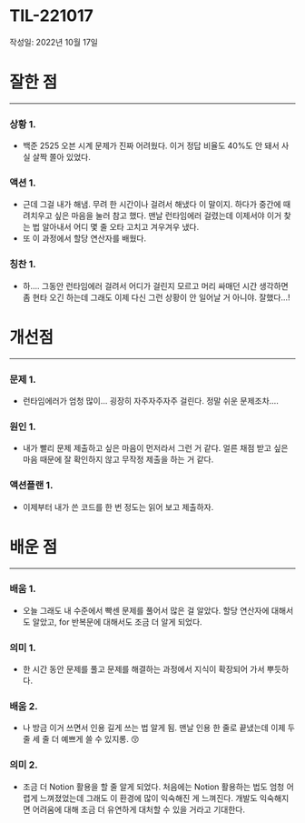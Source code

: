 # TIL-221017

작성일: 2022년 10월 17일

# 잘한 점

---

### 상황 1.

- 백준 2525 오븐 시계 문제가 진짜 어려웠다. 이거 정답 비율도 40%도 안 돼서 사실 살짝 쫄아 있었다.

### 액션 1.

- 근데 그걸 내가 해냄. 무려 한 시간이나 걸려서 해냈다 이 말이지. 하다가 중간에 때려치우고 싶은 마음을 눌러 참고 했다. 맨날 런타임에러 걸렸는데 이제서야 이거 찾는 법 알아내서 어디 몇 줄 오타 고치고 겨우겨우 냈다.
- 또 이 과정에서 할당 연산자를 배웠다.

### 칭찬 1.

- 하…. 그동안 런타임에러 걸려서 어디가 걸린지 모르고 머리 싸매던 시간 생각하면 좀 현타 오긴 하는데 그래도 이제 다신 그런 상황이 안 일어날 거 아니야. 잘했다…!

# 개선점

---

### 문제 1.

- 런타임에러가 엄청 많이… 굉장히 자주자주자주 걸린다. 정말 쉬운 문제조차….

### 원인 1.

- 내가 빨리 문제 제출하고 싶은 마음이 먼저라서 그런 거 같다. 얼른 채점 받고 싶은 마음 때문에 잘 확인하지 않고 무작정 제출을 하는 거 같다.

### 액션플랜 1.

- 이제부터 내가 쓴 코드를 한 번 정도는 읽어 보고 제출하자.

# 배운 점

---

### 배움 1.

- 오늘 그래도 내 수준에서 빡센 문제를 풀어서 많은 걸 알았다. 할당 연산자에 대해서도 알았고, for 반복문에 대해서도 조금 더 알게 되었다.

### 의미 1.

- 한 시간 동안 문제를 풀고 문제를 해결하는 과정에서 지식이 확장되어 가서 뿌듯하다.

### 배움 2.

- 나 방금 이거 쓰면서 인용 길게 쓰는 법 알게 됨. 맨날 인용 한 줄로 끝냈는데 이제 두 줄 세 줄 더 예쁘게 쓸 수 있지롱. 😚

### 의미 2.

- 조금 더 Notion 활용을 할 줄 알게 되었다. 처음에는 Notion 활용하는 법도 엄청 어렵게 느껴졌었는데 그래도 이 환경에 많이 익숙해진 게 느껴진다. 개발도 익숙해지면 어려움에 대해 조금 더 유연하게 대처할 수 있을 거라고 기대한다.